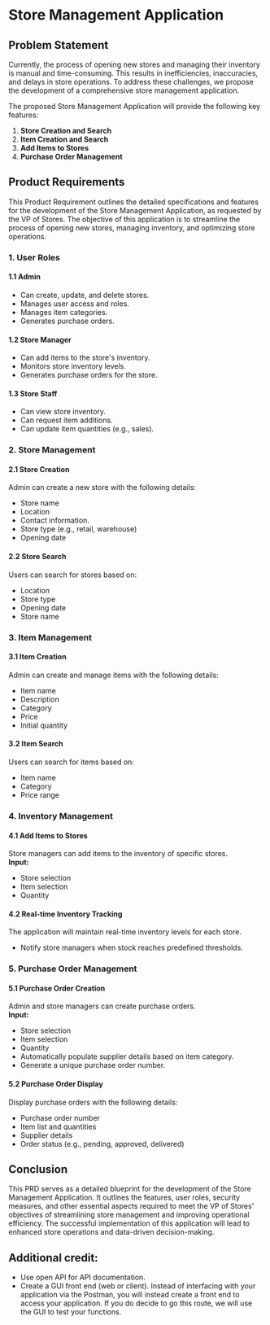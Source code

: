 # Store Management Application

## Problem Statement

Currently, the process of opening new stores and managing their inventory is manual and time-consuming. This results in inefficiencies, inaccuracies, and delays in store operations. To address these challenges, we propose the development of a comprehensive store management application.

The proposed Store Management Application will provide the following key features:
1. **Store Creation and Search**
2. **Item Creation and Search**
3. **Add Items to Stores**
4. **Purchase Order Management**

## Product Requirements

This Product Requirement outlines the detailed specifications and features for the development of the Store Management Application, as requested by the VP of Stores. The objective of this application is to streamline the process of opening new stores, managing inventory, and optimizing store operations.

### 1. User Roles

#### 1.1 Admin
- Can create, update, and delete stores.
- Manages user access and roles.
- Manages item categories.
- Generates purchase orders.

#### 1.2 Store Manager
- Can add items to the store's inventory.
- Monitors store inventory levels.
- Generates purchase orders for the store.

#### 1.3 Store Staff
- Can view store inventory.
- Can request item additions.
- Can update item quantities (e.g., sales).

### 2. Store Management

#### 2.1 Store Creation
Admin can create a new store with the following details:
- Store name
- Location
- Contact information.
- Store type (e.g., retail, warehouse)
- Opening date

#### 2.2 Store Search
Users can search for stores based on:
- Location
- Store type
- Opening date
- Store name

### 3. Item Management

#### 3.1 Item Creation
Admin can create and manage items with the following details:
- Item name
- Description
- Category
- Price
- Initial quantity

#### 3.2 Item Search
Users can search for items based on:
- Item name
- Category
- Price range

### 4. Inventory Management

#### 4.1 Add Items to Stores
Store managers can add items to the inventory of specific stores.  
**Input:**
- Store selection
- Item selection
- Quantity

#### 4.2 Real-time Inventory Tracking
The application will maintain real-time inventory levels for each store.
- Notify store managers when stock reaches predefined thresholds.

### 5. Purchase Order Management

#### 5.1 Purchase Order Creation
Admin and store managers can create purchase orders.  
**Input:**
- Store selection
- Item selection
- Quantity
- Automatically populate supplier details based on item category.
- Generate a unique purchase order number.

#### 5.2 Purchase Order Display
Display purchase orders with the following details:
- Purchase order number
- Item list and quantities
- Supplier details
- Order status (e.g., pending, approved, delivered)

## Conclusion

This PRD serves as a detailed blueprint for the development of the Store Management Application. It outlines the features, user roles, security measures, and other essential aspects required to meet the VP of Stores' objectives of streamlining store management and improving operational efficiency. The successful implementation of this application will lead to enhanced store operations and data-driven decision-making.

## Additional credit:
- Use open API for API documentation.
- Create a GUI front end (web or client). Instead of interfacing with your application via the Postman, you will instead create a front end to access your application. If you do decide to go this route, we will use the GUI to test your functions.